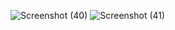 ![Screenshot (40)](https://github.com/RohitGgaur/chartered-accountant/assets/115492552/c92374c8-274e-4718-887a-580ca5dc2240)
![Screenshot (41)](https://github.com/RohitGgaur/chartered-accountant/assets/115492552/c8c9b031-13b0-41c5-86bd-6a639b058a35)

